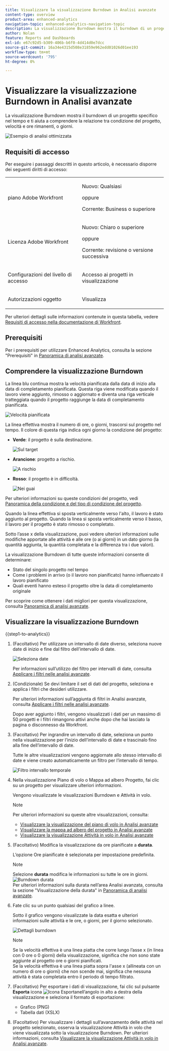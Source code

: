 ```yaml
---
title: Visualizzare la visualizzazione Burndown in Analisi avanzate
content-type: overview
product-area: enhanced-analytics
navigation-topic: enhanced-analytics-navigation-topic
description: La visualizzazione Burndown mostra il burndown di un progetto specifico nel tempo e ti aiuta a comprendere la relazione tra condizione del progetto, velocità e ore rimanenti, o giorni.
author: Nolan
feature: Reports and Dashboards
exl-id: e67c92d5-b309-406b-b6f0-4d414d0e7dcc
source-git-commit: 16a34e4315d508e31859e962edd01026d01ee193
workflow-type: tm+mt
source-wordcount: '795'
ht-degree: 0%

---
```


# Visualizzare la visualizzazione Burndown in Analisi avanzate

<!-- Audited: 12/2023 -->

La visualizzazione Burndown mostra il burndown di un progetto specifico nel tempo e ti aiuta a comprendere la relazione tra condizione del progetto, velocità e ore rimanenti, o giorni.

![Esempio di analisi ottimizzata](assets/burndown120623.png)

## Requisiti di accesso

Per eseguire i passaggi descritti in questo articolo, è necessario disporre dei seguenti diritti di accesso:

<table style="table-layout:auto"> 
 <col> 
 <col> 
 <tbody> 
  <tr> 
   <td role="rowheader">piano Adobe Workfront</td> 
   <td>
      <p>Nuovo: Qualsiasi</p>
      <p>oppure</p>
      <p>Corrente: Business o superiore</p></td>
  </tr> 
  <tr> 
   <td role="rowheader">Licenza Adobe Workfront</td> 
   <td>
      <p>Nuovo: Chiaro o superiore</p>
      <p>oppure</p>
      <p>Corrente: revisione o versione successiva</p>
   </td> 
  </tr> 
  <tr> 
   <td role="rowheader">Configurazioni del livello di accesso</td> 
   <td> <p>Accesso ai progetti in visualizzazione</p> </td> 
  </tr> 
  <tr> 
   <td role="rowheader">Autorizzazioni oggetto</td> 
   <td> <p>Visualizza</p> </td> 
  </tr> 
 </tbody> 
</table>

Per ulteriori dettagli sulle informazioni contenute in questa tabella, vedere [Requisiti di accesso nella documentazione di Workfront](/help/quicksilver/administration-and-setup/add-users/access-levels-and-object-permissions/access-level-requirements-in-documentation.md).

## Prerequisiti

Per i prerequisiti per utilizzare Enhanced Analytics, consulta la sezione &quot;Prerequisiti&quot; in [Panoramica di analisi avanzate](../enhanced-analytics/enhanced-analytics-overview.md#prerequisites).

## Comprendere la visualizzazione Burndown

La linea blu continua mostra la velocità pianificata dalla data di inizio alla data di completamento pianificata. Questa riga viene modificata quando il lavoro viene aggiunto, rimosso o aggiornato e diventa una riga verticale tratteggiata quando il progetto raggiunge la data di completamento pianificata.

![Velocità pianificata](assets/burndown-planned-line.png)

La linea effettiva mostra il numero di ore, o giorni, trascorsi sul progetto nel tempo. Il colore di questa riga indica ogni giorno la condizione del progetto:

* **Verde**: il progetto è sulla destinazione.

  ![Sul target](assets/burndown-green.png)

* **Arancione**: progetto a rischio.

  ![A rischio](assets/burndown-orange.png)

* **Rosso**: il progetto è in difficoltà.

  ![Nei guai](assets/burndown-red.png)

Per ulteriori informazioni su queste condizioni del progetto, vedi [Panoramica della condizione e del tipo di condizione del progetto](../manage-work/projects/manage-projects/project-condition-and-condition-type.md).

Quando la linea effettiva si sposta verticalmente verso l&#39;alto, il lavoro è stato aggiunto al progetto. Quando la linea si sposta verticalmente verso il basso, il lavoro per il progetto è stato rimosso o completato.

Sotto l’asse x della visualizzazione, puoi vedere ulteriori informazioni sulle modifiche apportate alle attività e alle ore (o ai giorni) in un dato giorno (la quantità aggiunta, la quantità completata e la differenza tra i due valori).

La visualizzazione Burndown di tutte queste informazioni consente di determinare:

* Stato del singolo progetto nel tempo
* Come i problemi in arrivo (o il lavoro non pianificato) hanno influenzato il lavoro pianificato
* Quali eventi hanno esteso il progetto oltre la data di completamento originale

Per scoprire come ottenere i dati migliori per questa visualizzazione, consulta [Panoramica di analisi avanzate](../enhanced-analytics/enhanced-analytics-overview.md).

## Visualizzare la visualizzazione Burndown

{{step1-to-analytics}}

1. (Facoltativo) Per utilizzare un intervallo di date diverso, seleziona nuove date di inizio e fine dal filtro dell’intervallo di date.

   ![Seleziona date](assets/filters-select-date-range-350x344.png)

   Per informazioni sull’utilizzo del filtro per intervalli di date, consulta [Applicare i filtri nelle analisi avanzate](../enhanced-analytics/use-enhanced-analytics-filters.md).

1. (Condizionale) Se devi limitare il set di dati del progetto, seleziona e applica i filtri che desideri utilizzare.

   Per ulteriori informazioni sull’aggiunta di filtri in Analisi avanzate, consulta [Applicare i filtri nelle analisi avanzate](../enhanced-analytics/use-enhanced-analytics-filters.md).

   Dopo aver aggiunto i filtri, vengono visualizzati i dati per un massimo di 50 progetti e i filtri rimangono attivi anche dopo che hai lasciato la pagina o disconnesso da Workfront.

1. (Facoltativo) Per ingrandire un intervallo di date, seleziona un punto nella visualizzazione per l’inizio dell’intervallo di date e trascinalo fino alla fine dell’intervallo di date.

   Tutte le altre visualizzazioni vengono aggiornate allo stesso intervallo di date e viene creato automaticamente un filtro per l’intervallo di tempo.

   ![Filtro intervallo temporale](assets/timeframe-filter-350x220.png)

1. Nella visualizzazione Piano di volo o Mappa ad albero Progetto, fai clic su un progetto per visualizzare ulteriori informazioni.

   Vengono visualizzate le visualizzazioni Burndown e Attività in volo.

   >[!NOTE]
   >
   >Per ulteriori informazioni su queste altre visualizzazioni, consulta:
   >
   >   * [Visualizzare la visualizzazione del piano di volo in Analisi avanzate](../enhanced-analytics/flight-plan-overview.md)
   >   * [Visualizzare la mappa ad albero del progetto in Analisi avanzate](../enhanced-analytics/project-treemap-overview.md)
   >   * [Visualizzare la visualizzazione Attività in volo in Analisi avanzate](../enhanced-analytics/tasks-in-flight-overview.md)
   >

1. (Facoltativo) Modifica la visualizzazione da ore pianificate a **durata**.

   L’opzione Ore pianificate è selezionata per impostazione predefinita.

   >[!NOTE]
   >
   >Selezione **durata** modifica le informazioni su tutte le ore in giorni.\
   >![Burndown durata](assets/duration-burndown-350x112.png)\
   >Per ulteriori informazioni sulla durata nell’area Analisi avanzata, consulta la sezione &quot;Visualizzazione della durata&quot; in [Panoramica di analisi avanzate](../enhanced-analytics/enhanced-analytics-overview.md#duration-view).

1. Fate clic su un punto qualsiasi del grafico a linee.

   Sotto il grafico vengono visualizzate la data esatta e ulteriori informazioni sulle attività e le ore, o giorni, per il giorno selezionato.

   ![Dettagli burndown](assets/burndown-task-and-hour-changes-350x121.png)

   >[!NOTE]
   >
   >Se la velocità effettiva è una linea piatta che corre lungo l’asse x (in linea con 0 ore o 0 giorni) della visualizzazione, significa che non sono state aggiunte al progetto ore o giorni pianificati.\
   >Se la velocità effettiva è una linea piatta sopra l&#39;asse x (allineata con un numero di ore o giorni) che non scende mai, significa che nessuna attività è stata completata entro il periodo di tempo filtrato.

1. (Facoltativo) Per esportare i dati di visualizzazione, fai clic sul pulsante **Esporta** icona ![Icona Esporta](assets/export.png)nell’angolo in alto a destra della visualizzazione e seleziona il formato di esportazione:

   * Grafico (PNG)
   * Tabella dati (XSLX)

1. (Facoltativo) Per visualizzare i dettagli sull’avanzamento delle attività nel progetto selezionato, osserva la visualizzazione Attività in volo che viene visualizzata sotto la visualizzazione Burndown. Per ulteriori informazioni, consulta [Visualizzare la visualizzazione Attività in volo in Analisi avanzate](/help/quicksilver/enhanced-analytics/tasks-in-flight-overview.md).
